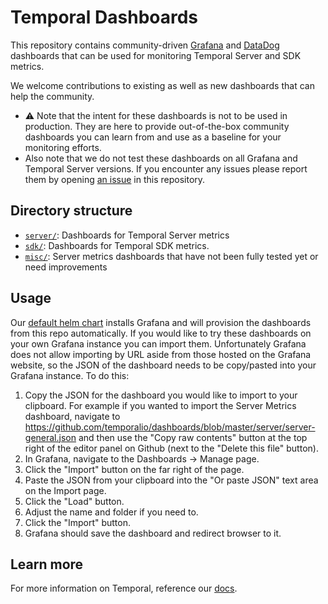 # Temporal Dashboards

This repository contains community-driven [Grafana](https://grafana.com/docs/grafana/latest/dashboards/) and [DataDog](https://docs.datadoghq.com/dashboards/) dashboards that can be used for monitoring 
Temporal Server and SDK metrics. 

We welcome contributions to existing as well as new dashboards that can help the community.

- ⚠️ Note that the intent for these dashboards is not to be used in production. They are here to provide out-of-the-box community dashboards you can learn from and use as a baseline for your monitoring efforts.
- Also note that we do not test these dashboards on all Grafana and Temporal Server versions. If you encounter any issues please report them by opening [an issue](https://github.com/temporalio/dashboards/issues/new) in this repository.

## Directory structure

* [`server/`](server): Dashboards for Temporal Server metrics
* [`sdk/`](sdk): Dashboards for Temporal SDK metrics.
* [`misc/`](misc): Server metrics dashboards that have not been fully tested yet or need improvements

## Usage

Our [default helm chart](https://github.com/temporalio/helm-charts) installs Grafana and will provision the dashboards from this repo automatically. If you would like to try these dashboards on your own Grafana instance you can import them. Unfortunately Grafana does not allow importing by URL aside from those hosted on the Grafana website, so the JSON of the dashboard needs to be copy/pasted into your Grafana instance. To do this:

1. Copy the JSON for the dashboard you would like to import to your clipboard. For example if you wanted to import the Server Metrics dashboard, navigate to https://github.com/temporalio/dashboards/blob/master/server/server-general.json and then use the "Copy raw contents" button at the top right of the editor panel on Github (next to the "Delete this file" button).
1. In Grafana, navigate to the Dashboards -> Manage page.
1. Click the "Import" button on the far right of the page.
1. Paste the JSON from your clipboard into the "Or paste JSON" text area on the Import page.
1. Click the "Load" button.
1. Adjust the name and folder if you need to.
1. Click the "Import" button.
1. Grafana should save the dashboard and redirect browser to it.

## Learn more

For more information on Temporal, reference our [docs](https://docs.temporal.io/).
